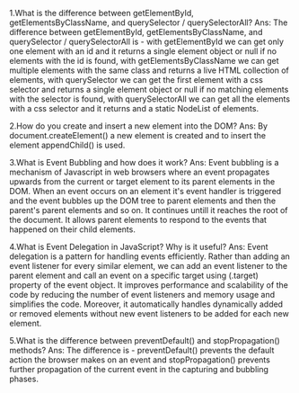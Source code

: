 <!-- question 1 -->
1.What is the difference between getElementById, getElementsByClassName, and querySelector / querySelectorAll?
Ans: The difference between getElementById, getElementsByClassName, and querySelector / querySelectorAll is - with getElementById we can get only one element with an id and it returns a single element object or null if no elements with the id is found, with getElementsByClassName we can get multiple elements with the same class and returns a live HTML collection of elements, with querySelector we can get the first element with a css selector and returns a single element object or null if no matching elements with the selector is found, with querySelectorAll we can get all the elements with a css selector and it returns and a static NodeList of elements.

<!-- question 2 -->
2.How do you create and insert a new element into the DOM?
Ans: By document.createElement() a new element is created and to insert the element appendChild() is used.

<!-- question 3 -->
3.What is Event Bubbling and how does it work?
Ans: Event bubbling is a mechanism of Javascript in web browsers where an event propagates upwards from the current or target element to its parent elements in the DOM. When an event occurs on an element it's event handler is triggered and the event bubbles up the DOM tree to parent elements and then the parent's parent elements and so on. It continues untill it reaches the root of the document. It allows parent elements to respond to the events that happened on their child elements.

<!-- question 4-->
4.What is Event Delegation in JavaScript? Why is it useful?
Ans: Event delegation is a pattern for handling events efficiently. Rather than adding an event listener for every similar element, we can add an event listener to the parent element and call an event on a specific target using (.target) property of the event object. It improves performance and scalability of the code by reducing the number of event listeners and memory usage and simplifies the code. Moreover, it automatically handles dynamically added or removed elements without new event listeners to be added for each new element.

<!-- question 5 -->
5.What is the difference between preventDefault() and stopPropagation() methods?
Ans: The difference is - preventDefault() prevents the default action the browser makes on an event and stopPropagation() prevents further propagation of the current event in the capturing and bubbling phases.